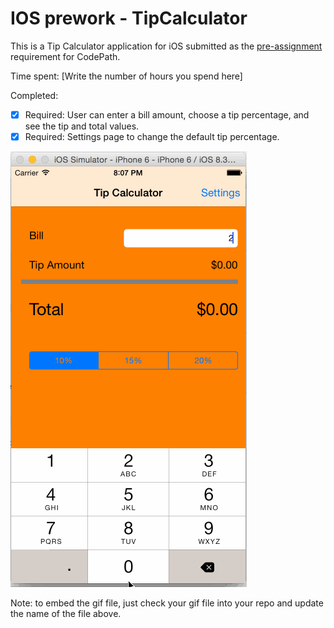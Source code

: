 # IOS prework - TipCalculator

This is a Tip Calculator application for iOS submitted as the [pre-assignment](https://gist.github.com/timothy1ee/7747214) requirement for CodePath.

Time spent: [Write the number of hours you spend here]

Completed:

* [x] Required: User can enter a bill amount, choose a tip percentage, and see the tip and total values.
* [x] Required: Settings page to change the default tip percentage.

![Video Walkthrough](tipCalculator.gif)

Note: to embed the gif file, just check your gif file into your repo and update the name of the file above.
